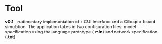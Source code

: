 # Tool

**v0.1** - rudimentary implementation of a GUI interface and a Gillespie-based simulation. The application takes in two configuration files: model specification using the language prototype (**.mln**) and network specification (**.txt**).